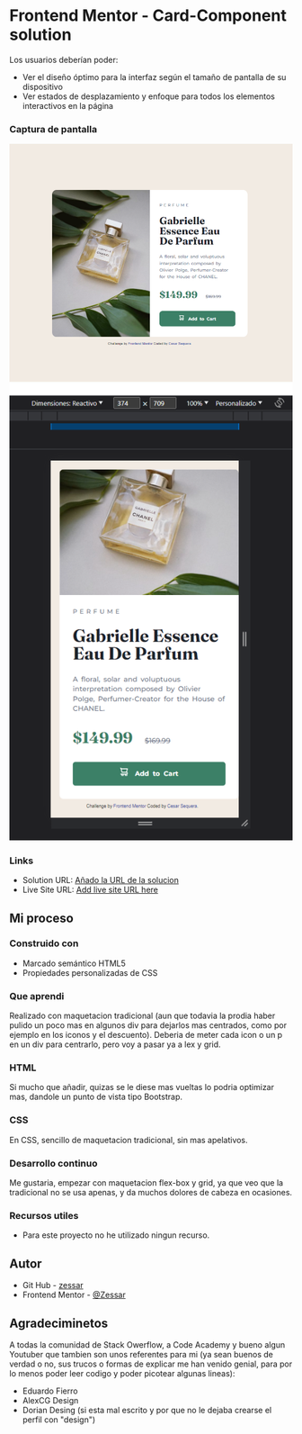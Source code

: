 # Frontend Mentor - Card-Component solution

Los usuarios deberían poder:

- Ver el diseño óptimo para la interfaz según el tamaño de pantalla de su dispositivo
- Ver estados de desplazamiento y enfoque para todos los elementos interactivos en la página

### Captura de pantalla

![](/capturas/Captura%20de%20pantalla%20Desktop.png)
![](/capturas/Captura%20de%20pantalla%20Mobile.png)


### Links

- Solution URL: [Añado la URL de la solucion](https://github.com/Zessar/Card-Colonia-Price)
- Live Site URL: [Add live site URL here](https://zessar.github.io/Card-Colonia-Price/)

## Mi proceso

### Construido con

- Marcado semántico HTML5
- Propiedades personalizadas de CSS

### Que aprendi
Realizado con maquetacion tradicional (aun que todavia la prodia haber pulido un poco mas en algunos div para dejarlos mas centrados, como por ejemplo en los iconos y el descuento). Deberia de meter cada icon o un p en un div para centrarlo, pero voy a pasar ya a lex y grid.

### HTML

Si mucho que añadir, quizas se le diese mas vueltas lo podria optimizar mas, dandole un punto de vista tipo Bootstrap.

### CSS

En CSS, sencillo de maquetacion tradicional, sin mas apelativos.

### Desarrollo continuo

Me gustaria, empezar con maquetacion flex-box y grid, ya que veo que la tradicional no se usa apenas, y da muchos dolores de cabeza en ocasiones.

### Recursos utiles

- Para este proyecto no he utilizado ningun recurso.

## Autor

- Git Hub - [zessar](https://github.com/Zessar)
- Frontend Mentor - [@Zessar](https://www.frontendmentor.io/profile/Zessar)



## Agradeciminetos

A todas la comunidad de Stack Owerflow, a Code Academy y bueno algun Youtuber que tambien son unos referentes para mi (ya sean buenos de verdad o no, sus trucos o formas de explicar me han venido genial, para por lo menos poder leer codigo y poder picotear algunas lineas):
 - Eduardo Fierro
 - AlexCG Design
 - Dorian Desing (si esta mal escrito y por que no le dejaba crearse el perfil con "design")


